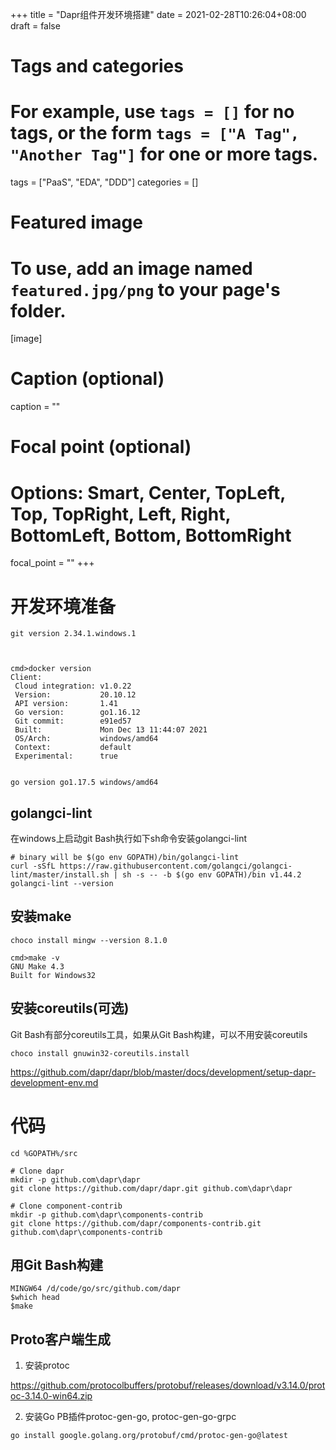 +++
title = "Dapr组件开发环境搭建"
date = 2021-02-28T10:26:04+08:00
draft = false

# Tags and categories
# For example, use `tags = []` for no tags, or the form `tags = ["A Tag", "Another Tag"]` for one or more tags.
tags = ["PaaS", "EDA", "DDD"]
categories = []

# Featured image
# To use, add an image named `featured.jpg/png` to your page's folder. 
[image]
  # Caption (optional)
  caption = ""

  # Focal point (optional)
  # Options: Smart, Center, TopLeft, Top, TopRight, Left, Right, BottomLeft, Bottom, BottomRight
  focal_point = ""
+++


# 开发环境准备

```
git version 2.34.1.windows.1



cmd>docker version
Client:
 Cloud integration: v1.0.22
 Version:           20.10.12
 API version:       1.41
 Go version:        go1.16.12
 Git commit:        e91ed57
 Built:             Mon Dec 13 11:44:07 2021
 OS/Arch:           windows/amd64
 Context:           default
 Experimental:      true


go version go1.17.5 windows/amd64
```

## golangci-lint


在windows上启动git Bash执行如下sh命令安装golangci-lint

```
# binary will be $(go env GOPATH)/bin/golangci-lint
curl -sSfL https://raw.githubusercontent.com/golangci/golangci-lint/master/install.sh | sh -s -- -b $(go env GOPATH)/bin v1.44.2
golangci-lint --version
```

## 安装make

```
choco install mingw --version 8.1.0

cmd>make -v
GNU Make 4.3
Built for Windows32
```

## 安装coreutils(可选)

Git Bash有部分coreutils工具，如果从Git Bash构建，可以不用安装coreutils

```
choco install gnuwin32-coreutils.install
```

https://github.com/dapr/dapr/blob/master/docs/development/setup-dapr-development-env.md


# 代码

```
cd %GOPATH%/src

# Clone dapr
mkdir -p github.com\dapr\dapr
git clone https://github.com/dapr/dapr.git github.com\dapr\dapr

# Clone component-contrib
mkdir -p github.com\dapr\components-contrib
git clone https://github.com/dapr/components-contrib.git github.com\dapr\components-contrib
```

## 用Git Bash构建

```
MINGW64 /d/code/go/src/github.com/dapr
$which head
$make
```

## Proto客户端生成

1. 安装protoc

https://github.com/protocolbuffers/protobuf/releases/download/v3.14.0/protoc-3.14.0-win64.zip

2. 安装Go PB插件protoc-gen-go, protoc-gen-go-grpc

```
go install google.golang.org/protobuf/cmd/protoc-gen-go@latest
```